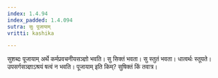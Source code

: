 ```yaml
---
index: 1.4.94
index_padded: 1.4.094
sutra: सुः पूजायाम्
vritti: kashika

---
```

सुशब्दः पूजायाम् अर्थे कर्मप्रवचनीयसञ्ज्ञो भवति। सु सिक्तं भवता। सु स्तुतं भवता। धात्वर्थः स्तूयते। उपसर्गसञ्ज्ञाऽश्रयं षत्वं न भवति। पूजायाम् इति किम्? सुषिक्तं किं तवात्र।